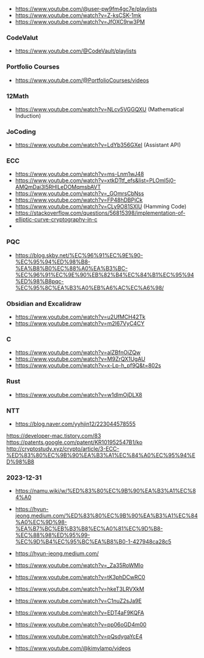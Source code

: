 

- https://www.youtube.com/@user-pw9fm4gc7e/playlists
- https://www.youtube.com/watch?v=Z-ksCSK-1mk
- https://www.youtube.com/watch?v=JfOXC9rw3PM
### CodeValut
- https://www.youtube.com/@CodeVault/playlists

### Portfolio Courses
- https://www.youtube.com/@PortfolioCourses/videos

### 12Math
- https://www.youtube.com/watch?v=NLcv5VGGQXU (Mathematical Induction)

### JoCoding
- https://www.youtube.com/watch?v=LdYb356GXeI (Assistant API)

### ECC
- https://www.youtube.com/watch?v=ms-Lnm1wJ48
- https://www.youtube.com/watch?v=xtkDTtf_efs&list=PLOml5j0-AMQmDai3l5RHILeDOMqmsbAVT
- https://www.youtube.com/watch?v=_GOmrsCbNss
- https://www.youtube.com/watch?v=FP48hDBPjCk
- https://www.youtube.com/watch?v=CLy9O81SXlU (Hamming Code)
- https://stackoverflow.com/questions/56815398/implementation-of-elliptic-curve-cryptography-in-c
- 

### PQC
- https://blog.skby.net/%EC%96%91%EC%9E%90-%EC%95%94%ED%98%B8-%EA%B8%B0%EC%88%A0%EA%B3%BC-%EC%96%91%EC%9E%90%EB%82%B4%EC%84%B1%EC%95%94%ED%98%B8pqc-%EC%95%8C%EA%B3%A0%EB%A6%AC%EC%A6%98/


### Obsidian and Excalidraw
- https://www.youtube.com/watch?v=u2UfMCH42Tk
- https://www.youtube.com/watch?v=m2l67VyC4CY

### C
- https://www.youtube.com/watch?v=alZBfnOiZQw
- https://www.youtube.com/watch?v=M9ZrQX1UgAU
- https://www.youtube.com/watch?v=x-Lp-h_pf9Q&t=802s

### Rust
- https://www.youtube.com/watch?v=w1dlmOjDLX8


### NTT
- https://blog.naver.com/yyhjin12/223044578555

https://developer-mac.tistory.com/83
https://patents.google.com/patent/KR101952547B1/ko
http://cryptostudy.xyz/crypto/article/3-ECC-%ED%83%80%EC%9B%90%EA%B3%A1%EC%84%A0%EC%95%94%ED%98%B8



### 2023-12-31
- https://namu.wiki/w/%ED%83%80%EC%9B%90%EA%B3%A1%EC%84%A0
- https://hyun-jeong.medium.com/%ED%83%80%EC%9B%90%EA%B3%A1%EC%84%A0%EC%9D%98-%EA%B7%BC%EB%B3%B8%EC%A0%81%EC%9D%B8-%EC%88%98%ED%95%99-%EC%9D%B4%EC%95%BC%EA%B8%B0-1-427948ca28c5
- https://hyun-jeong.medium.com/

- https://www.youtube.com/watch?v=_Za35RoWMlo
- https://www.youtube.com/watch?v=tK3phDCwRC0
- https://www.youtube.com/watch?v=hkeT3LRVXkM
- https://www.youtube.com/watch?v=C1nuZ2sJa9E
- https://www.youtube.com/watch?v=EDT4aF9KQFA
- https://www.youtube.com/watch?v=pp06oGD4m00
- https://www.youtube.com/watch?v=pQsdygaYcE4
- https://www.youtube.com/@kimylamp/videos